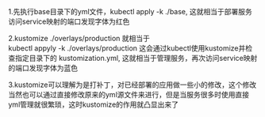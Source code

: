 1.先执行base目录下的yml文件，kubectl apply -k ./base,  这就相当于部署服务
访问service映射的端口发现字体为红色   

2.kustomize ./overlays/production 就相当于   
kubectl appyly -k ./overlays/production 这会通过kubectl使用kustomize并检查指定目录下的 kustomization.yml, 这就相当于管理服务，再次访问service映射的端口发现字体为蓝色   
   
3.kustomize可以理解为是打补丁，对已经部署的应用做一些小的修改，这个修改当然也可以通过直接修改原来的yml源文件来进行，但是当服务很多时使用直接yml管理就很繁琐，这时kustomize的作用就凸显出来了
